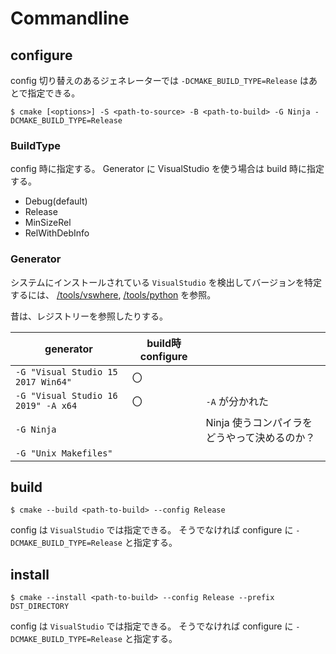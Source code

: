 # Commandline

## configure

config 切り替えのあるジェネレーターでは `-DCMAKE_BUILD_TYPE=Release` はあとで指定できる。

```
$ cmake [<options>] -S <path-to-source> -B <path-to-build> -G Ninja -DCMAKE_BUILD_TYPE=Release
```

### BuildType

config 時に指定する。
Generator に VisualStudio を使う場合は build 時に指定する。

* Debug(default)
* Release
* MinSizeRel 
* RelWithDebInfo 

### Generator

システムにインストールされている `VisualStudio` を検出してバージョンを特定するには、
[/tools/vswhere](/docs/tools/vswhere), [/tools/python](/docs/tools/python) を参照。

昔は、レジストリーを参照したりする。

| generator                           | build時configure |                                              |
|-------------------------------------|------------------|----------------------------------------------|
| `-G "Visual Studio 15 2017 Win64"`  | 〇               |                                              |
| `-G "Visual Studio 16 2019" -A x64` | 〇               | `-A` が分かれた                              |
| `-G Ninja`                          |                  | Ninja 使うコンパイラをどうやって決めるのか？ |
| `-G "Unix Makefiles"`               |                  |                                              |

## build

```
$ cmake --build <path-to-build> --config Release
```

config は `VisualStudio` では指定できる。
そうでなければ configure に `-DCMAKE_BUILD_TYPE=Release` と指定する。

## install

```
$ cmake --install <path-to-build> --config Release --prefix DST_DIRECTORY
```

config は `VisualStudio` では指定できる。
そうでなければ configure に `-DCMAKE_BUILD_TYPE=Release` と指定する。
